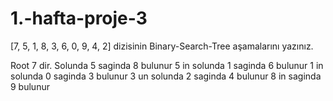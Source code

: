 # 1.-hafta-proje-3
[7, 5, 1, 8, 3, 6, 0, 9, 4, 2] dizisinin Binary-Search-Tree aşamalarını yazınız.

Root 7 dir. Solunda 5 saginda 8 bulunur
5 in solunda 1 saginda 6 bulunur
1 in solunda 0 saginda 3 bulunur
3 un solunda 2 saginda 4 bulunur
8 in saginda 9 bulunur
